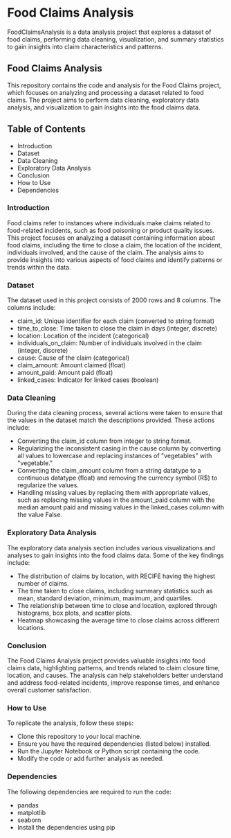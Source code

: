# Food Claims Analysis
FoodClaimsAnalysis is a data analysis project that explores a dataset of food claims, performing data cleaning, visualization, and summary statistics to gain insights into claim characteristics and patterns.

## Food Claims Analysis
This repository contains the code and analysis for the Food Claims project, which focuses on analyzing and processing a dataset related to food claims. The project aims to perform data cleaning, exploratory data analysis, and visualization to gain insights into the food claims data.

## Table of Contents
- Introduction
- Dataset
- Data Cleaning
- Exploratory Data Analysis
- Conclusion
- How to Use
- Dependencies

### Introduction
Food claims refer to instances where individuals make claims related to food-related incidents, such as food poisoning or product quality issues. This project focuses on analyzing a dataset containing information about food claims, including the time to close a claim, the location of the incident, individuals involved, and the cause of the claim. The analysis aims to provide insights into various aspects of food claims and identify patterns or trends within the data.

### Dataset
The dataset used in this project consists of 2000 rows and 8 columns. The columns include:

- claim_id: Unique identifier for each claim (converted to string format)
- time_to_close: Time taken to close the claim in days (integer, discrete)
- location: Location of the incident (categorical)
- individuals_on_claim: Number of individuals involved in the claim (integer, discrete)
- cause: Cause of the claim (categorical)
- claim_amount: Amount claimed (float)
- amount_paid: Amount paid (float)
- linked_cases: Indicator for linked cases (boolean)

### Data Cleaning
During the data cleaning process, several actions were taken to ensure that the values in the dataset match the descriptions provided. These actions include:

- Converting the claim_id column from integer to string format.
- Regularizing the inconsistent casing in the cause column by converting all values to lowercase and replacing instances of "vegetables" with "vegetable."
- Converting the claim_amount column from a string datatype to a continuous datatype (float) and removing the currency symbol (R$) to regularize the values.
- Handling missing values by replacing them with appropriate values, such as replacing missing values in the amount_paid column with the median amount paid and missing values in the linked_cases column with the value False.

### Exploratory Data Analysis
The exploratory data analysis section includes various visualizations and analyses to gain insights into the food claims data. Some of the key findings include:

- The distribution of claims by location, with RECIFE having the highest number of claims.
- The time taken to close claims, including summary statistics such as mean, standard deviation, minimum, maximum, and quartiles.
- The relationship between time to close and location, explored through histograms, box plots, and scatter plots.
- Heatmap showcasing the average time to close claims across different locations.
  
### Conclusion
The Food Claims Analysis project provides valuable insights into food claims data, highlighting patterns, and trends related to claim closure time, location, and causes. The analysis can help stakeholders better understand and address food-related incidents, improve response times, and enhance overall customer satisfaction.

### How to Use
To replicate the analysis, follow these steps:

- Clone this repository to your local machine.
- Ensure you have the required dependencies (listed below) installed.
- Run the Jupyter Notebook or Python script containing the code.
- Modify the code or add further analysis as needed.

### Dependencies
The following dependencies are required to run the code:

- pandas
- matplotlib
- seaborn
- Install the dependencies using pip
